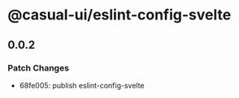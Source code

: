 # @casual-ui/eslint-config-svelte

## 0.0.2

### Patch Changes

- 68fe005: publish eslint-config-svelte
